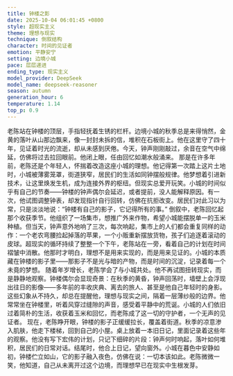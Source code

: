 ```yaml
---
title: 钟楼之影
date: 2025-10-04 06:01:45 +0800
style: 超现实主义
theme: 理想与现实
technique: 倒叙结构
character: 时间的见证者
emotion: 平静安宁
setting: 边境小城
pace: 层层递进
ending_type: 现实主义
model_provider: DeepSeek
model_name: deepseek-reasoner
season: autumn
generation_hour: 6
temperature: 1.14
top_p: 0.9
---
```


老陈站在钟楼的顶层，手指轻抚着生锈的栏杆。边境小城的秋季总是来得悄然，金黄的落叶从山那边飘来，像一封封未拆的信，堆积在石板街上。他在这里守了四十年，见证着时光的流逝，却从未感到厌倦。今天，钟声刚刚敲过，余音在空气中绵延，仿佛将过去拉回眼前。他闭上眼，任由回忆如潮水般涌来。
那是在许多年前，老陈还是个年轻人，怀揣着改造这座小城的理想。他记得第一次踏上这片土地时，小城被薄雾笼罩，街道狭窄，居民们的生活如同钟摆般规律。他梦想着引进新技术，让这里焕发生机，成为连接外界的枢纽。但现实总爱开玩笑。小城的时间似乎有自己的节奏——钟楼的钟声偶尔会延迟，或者提前，没人能解释原因。有一次，他试图调整钟表，却发现指针自行回转，仿佛在抗拒改变。居民们对此习以为常，只是淡淡地说：“钟楼有自己的影子，它记得所有的事。”
倒叙中，老陈回忆起那个收获季节。他组织了一场集市，想推广外来作物，希望小城能摆脱单一的玉米种植。但当天，钟声意外地响了三次，每次响起，集市上的人们都会重复同样的动作：一个老农弯腰捡起掉落的苹果，一个小贩重新摆放货物，孩子们追逐着滚动的皮球。超现实的循环持续了整整一个下午，老陈站在一旁，看着自己的计划在时间褶皱中消散。他那时才明白，理想不是用来实现的，而是用来见证的。小城的本质藏在钟楼的影子里——那影子不是光与暗的产物，而是时间的沉淀，记录着每一个未竟的梦想。
随着年岁增长，老陈学会了与小城共处。他不再试图扭转现实，而是静静地观察。钟楼偶尔会显现奇景：在秋季的黄昏，钟声回荡时，墙壁上会浮现出往日的影像——多年前的丰收庆典、离去的旅人、甚至是他自己年轻时的身影。这些幻象从不持久，却总在提醒他，理想与现实之间，隔着一层薄纱般的边界。他常常坐在钟楼里，听着风穿过缝隙的声音，感受着平静中的荒诞。小城的人们依旧过着简朴的生活，收获着玉米和回忆，而老陈成了这一切的守护者，一个无声的见证者。
现在，老陈睁开眼，钟楼的影子正缓缓拉长，覆盖着街道。秋季的凉意渗入肌肤，他走下楼梯，回到自己的小屋。桌上放着一本旧日记，里面记录着这些年的观察。他没有写下宏伟的计划，只记下细碎的片段：钟声何时响起，落叶如何堆积，居民们的日常对话。结尾时，他合上日记，望向窗外。小城在暮色中安静如初，钟楼伫立如山，它的影子融入夜色，仿佛在说：一切本该如此。老陈微微一笑，他知道，自己从未离开过这个边境，而理想早已在现实中生根发芽。
